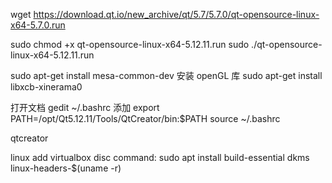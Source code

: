 wget https://download.qt.io/new_archive/qt/5.7/5.7.0/qt-opensource-linux-x64-5.7.0.run

sudo chmod +x qt-opensource-linux-x64-5.12.11.run
sudo ./qt-opensource-linux-x64-5.12.11.run

sudo apt-get install mesa-common-dev 安装 openGL 库
sudo apt-get install libxcb-xinerama0

打开文档 gedit ~/.bashrc
添加 export PATH=/opt/Qt5.12.11/Tools/QtCreator/bin:$PATH
source ~/.bashrc


qtcreator

linux add virtualbox disc command:
sudo apt install build-essential dkms linux-headers-$(uname -r)

